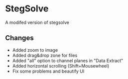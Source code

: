 # StegSolve

A modifed version of stegsolve

## Changes

- Added zoom to image
- Added drag&drop zone for files
- Added "all" option to channel planes in "Data Extract"
- Added horizontal scrolling (Shift+Mousewheel)
- Fix some problems and beautify UI
